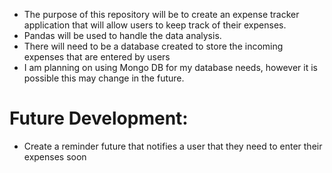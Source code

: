 - The purpose of this repository will be to create an expense tracker application that will allow users to keep track of their expenses.
- Pandas will be used to handle the data analysis.
-  There will need to be a database created to store the incoming expenses that are entered by users
- I am planning on using Mongo DB for my database needs, however it is possible this may change in the future. 

# Future Development:

- Create a reminder future that  notifies a user  that they need to enter their expenses soon 
